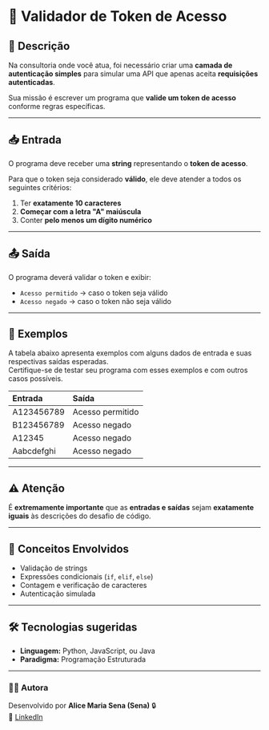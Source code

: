 # 🔐 Validador de Token de Acesso

## 💼 Descrição
Na consultoria onde você atua, foi necessário criar uma **camada de autenticação simples** para simular uma API que apenas aceita **requisições autenticadas**.  

Sua missão é escrever um programa que **valide um token de acesso** conforme regras específicas.

---

## 📥 Entrada
O programa deve receber uma **string** representando o **token de acesso**.

Para que o token seja considerado **válido**, ele deve atender a todos os seguintes critérios:

1. Ter **exatamente 10 caracteres**  
2. **Começar com a letra "A" maiúscula**  
3. Conter **pelo menos um dígito numérico**

---

## 📤 Saída
O programa deverá validar o token e exibir:

- `Acesso permitido` → caso o token seja válido  
- `Acesso negado` → caso o token não seja válido  

---

## 🧩 Exemplos

A tabela abaixo apresenta exemplos com alguns dados de entrada e suas respectivas saídas esperadas.  
Certifique-se de testar seu programa com esses exemplos e com outros casos possíveis.

| **Entrada** | **Saída** |
|:--|:--|
| A123456789 | Acesso permitido |
| B123456789 | Acesso negado |
| A12345 | Acesso negado |
| Aabcdefghi | Acesso negado |

---

## ⚠️ Atenção
É **extremamente importante** que as **entradas e saídas** sejam **exatamente iguais** às descrições do desafio de código.

---

## 🧠 Conceitos Envolvidos
- Validação de strings  
- Expressões condicionais (`if`, `elif`, `else`)  
- Contagem e verificação de caracteres  
- Autenticação simulada  

---

## 🛠️ Tecnologias sugeridas
- **Linguagem:** Python, JavaScript, ou Java  
- **Paradigma:** Programação Estruturada  

---

### 👩‍💻 Autora
Desenvolvido por **Alice Maria Sena (Sena)** 🔒  
💼 [LinkedIn](https://www.linkedin.com/in/alicessenapereira/)
